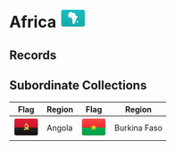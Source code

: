 # Africa ![AF](https://github.com/apapenheim/nation-branding-now/blob/master/images/FlagKit/AF@2x.png)

## Records

## Subordinate Collections

| Flag | Region | Flag | Region |
| --- | --- | --- | --- |
| ![AO](../images/FlagKit/AF/AO/AO@2x.png) | Angola | ![BF](../images/FlagKit/AF/BF/BF@2x.png) | Burkina Faso |